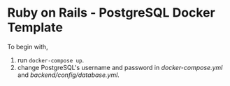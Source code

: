 # Ruby on Rails - PostgreSQL Docker Template

To begin with,

1. run `docker-compose up`.
1. change PostgreSQL's username and password in *docker-compose.yml* and *backend/config/database.yml*.
